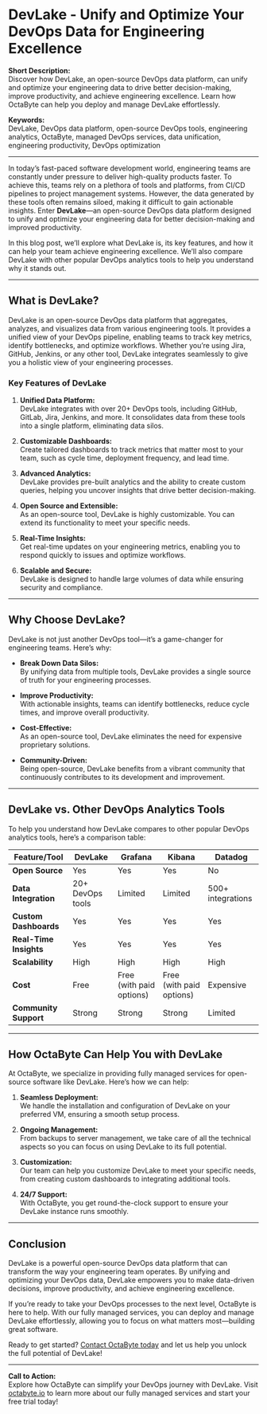 # DevLake - Unify and Optimize Your DevOps Data for Engineering Excellence

**Short Description:**  
Discover how DevLake, an open-source DevOps data platform, can unify and optimize your engineering data to drive better decision-making, improve productivity, and achieve engineering excellence. Learn how OctaByte can help you deploy and manage DevLake effortlessly.

**Keywords:**  
DevLake, DevOps data platform, open-source DevOps tools, engineering analytics, OctaByte, managed DevOps services, data unification, engineering productivity, DevOps optimization

---

In today’s fast-paced software development world, engineering teams are constantly under pressure to deliver high-quality products faster. To achieve this, teams rely on a plethora of tools and platforms, from CI/CD pipelines to project management systems. However, the data generated by these tools often remains siloed, making it difficult to gain actionable insights. Enter **DevLake**—an open-source DevOps data platform designed to unify and optimize your engineering data for better decision-making and improved productivity.

In this blog post, we’ll explore what DevLake is, its key features, and how it can help your team achieve engineering excellence. We’ll also compare DevLake with other popular DevOps analytics tools to help you understand why it stands out.

---

## What is DevLake?

DevLake is an open-source DevOps data platform that aggregates, analyzes, and visualizes data from various engineering tools. It provides a unified view of your DevOps pipeline, enabling teams to track key metrics, identify bottlenecks, and optimize workflows. Whether you’re using Jira, GitHub, Jenkins, or any other tool, DevLake integrates seamlessly to give you a holistic view of your engineering processes.

### Key Features of DevLake

1. **Unified Data Platform:**  
   DevLake integrates with over 20+ DevOps tools, including GitHub, GitLab, Jira, Jenkins, and more. It consolidates data from these tools into a single platform, eliminating data silos.

2. **Customizable Dashboards:**  
   Create tailored dashboards to track metrics that matter most to your team, such as cycle time, deployment frequency, and lead time.

3. **Advanced Analytics:**  
   DevLake provides pre-built analytics and the ability to create custom queries, helping you uncover insights that drive better decision-making.

4. **Open Source and Extensible:**  
   As an open-source tool, DevLake is highly customizable. You can extend its functionality to meet your specific needs.

5. **Real-Time Insights:**  
   Get real-time updates on your engineering metrics, enabling you to respond quickly to issues and optimize workflows.

6. **Scalable and Secure:**  
   DevLake is designed to handle large volumes of data while ensuring security and compliance.

---

## Why Choose DevLake?

DevLake is not just another DevOps tool—it’s a game-changer for engineering teams. Here’s why:

- **Break Down Data Silos:**  
   By unifying data from multiple tools, DevLake provides a single source of truth for your engineering processes.

- **Improve Productivity:**  
   With actionable insights, teams can identify bottlenecks, reduce cycle times, and improve overall productivity.

- **Cost-Effective:**  
   As an open-source tool, DevLake eliminates the need for expensive proprietary solutions.

- **Community-Driven:**  
   Being open-source, DevLake benefits from a vibrant community that continuously contributes to its development and improvement.

---

## DevLake vs. Other DevOps Analytics Tools

To help you understand how DevLake compares to other popular DevOps analytics tools, here’s a comparison table:

| Feature/Tool          | DevLake               | Grafana               | Kibana                | Datadog               |
|-----------------------|-----------------------|-----------------------|-----------------------|-----------------------|
| **Open Source**       | Yes                   | Yes                   | Yes                   | No                    |
| **Data Integration**  | 20+ DevOps tools      | Limited               | Limited               | 500+ integrations     |
| **Custom Dashboards** | Yes                   | Yes                   | Yes                   | Yes                   |
| **Real-Time Insights**| Yes                   | Yes                   | Yes                   | Yes                   |
| **Scalability**       | High                  | High                  | High                  | High                  |
| **Cost**              | Free                  | Free (with paid options) | Free (with paid options) | Expensive            |
| **Community Support** | Strong                | Strong                | Strong                | Limited               |

---

## How OctaByte Can Help You with DevLake

At OctaByte, we specialize in providing fully managed services for open-source software like DevLake. Here’s how we can help:

1. **Seamless Deployment:**  
   We handle the installation and configuration of DevLake on your preferred VM, ensuring a smooth setup process.

2. **Ongoing Management:**  
   From backups to server management, we take care of all the technical aspects so you can focus on using DevLake to its full potential.

3. **Customization:**  
   Our team can help you customize DevLake to meet your specific needs, from creating custom dashboards to integrating additional tools.

4. **24/7 Support:**  
   With OctaByte, you get round-the-clock support to ensure your DevLake instance runs smoothly.

---

## Conclusion

DevLake is a powerful open-source DevOps data platform that can transform the way your engineering team operates. By unifying and optimizing your DevOps data, DevLake empowers you to make data-driven decisions, improve productivity, and achieve engineering excellence.

If you’re ready to take your DevOps processes to the next level, OctaByte is here to help. With our fully managed services, you can deploy and manage DevLake effortlessly, allowing you to focus on what matters most—building great software.

Ready to get started? [Contact OctaByte today](https://octabyte.io) and let us help you unlock the full potential of DevLake!

---

**Call to Action:**  
Explore how OctaByte can simplify your DevOps journey with DevLake. Visit [octabyte.io](https://octabyte.io) to learn more about our fully managed services and start your free trial today!